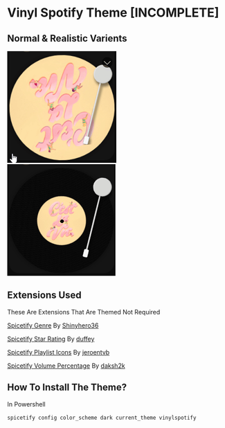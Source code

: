 # Vinyl Spotify Theme [INCOMPLETE]

## Normal & Realistic Varients

![picture](./assets/other/example-normal.gif) ![picture](./assets/other/example-realistic.gif)

## Extensions Used
These Are Extensions That Are Themed Not Required

[Spicetify Genre](https://github.com/Shinyhero36/Spicetify-Genre) By [Shinyhero36](https://github.com/Shinyhero36)

[Spicetify Star Rating](https://github.com/duffey/spotify-star-ratings) By [duffey](https://github.com/duffey)

[Spicetify Playlist Icons](https://github.com/jeroentvb/spicetify-playlist-icons) By [jeroentvb](https://github.com/jeroentvb)

[Spicetify Volume Percentage](https://github.com/daksh2k/Spicetify-stuff) By [daksh2k](https://github.com/daksh2k)

## How To Install The Theme?

In Powershell

```
spicetify config color_scheme dark current_theme vinylspotify
```
